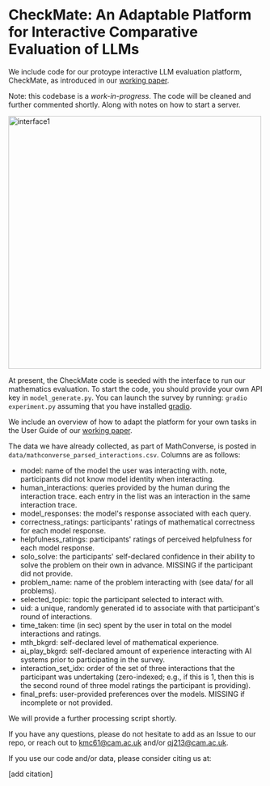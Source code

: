 # CheckMate: An Adaptable Platform for Interactive Comparative Evaluation of LLMs 

We include code for our protoype interactive LLM evaluation platform, CheckMate, as introduced in our [working paper](). 

Note: this codebase is a *work-in-progress*. The code will be cleaned and further commented shortly. Along with notes on how to start a server. 

<img width="500" alt="interface1" src="https://github.com/collinskatie/checkmate/assets/37914552/cea11fe6-f65a-4056-a104-80c252de3850">

At present, the CheckMate code is seeded with the interface to run our mathematics evaluation. To start the code, you should provide your own API key in ``model_generate.py``. You can launch the survey by running: ``gradio experiment.py`` assuming that you have installed [gradio](https://gradio.app/).

We include an overview of how to adapt the platform for your own tasks in the User Guide of our [working paper]().

The data we have already collected, as part of MathConverse, is posted in ``data/mathconverse_parsed_interactions.csv``. Columns are as follows: 
* model: name of the model the user was interacting with. note, participants did not know model identity when interacting.
* human_interactions: queries provided by the human during the interaction trace. each entry in the list was an interaction in the same interaction trace.
* model_responses: the model's response associated with each query. 
* correctness_ratings: participants' ratings of mathematical correctness for each model response.
* helpfulness_ratings: participants' ratings of perceived helpfulness for each model response.
* solo_solve: the participants' self-declared confidence in their ability to solve the problem on their own in advance. MISSING if the participant did not provide.
* problem_name: name of the problem interacting with (see data/ for all problems). 
* selected_topic: topic the participant selected to interact with. 
* uid: a unique, randomly generated id to associate with that participant's round of interactions.
* time_taken: time (in sec) spent by the user in total on the model interactions and ratings.
* mth_bkgrd: self-declared level of mathematical experience.
* ai_play_bkgrd: self-declared amount of experience interacting with AI systems prior to participating in the survey.
* interaction_set_idx: order of the set of three interactions that the participant was undertaking (zero-indexed; e.g., if this is 1, then this is the second round of three model ratings the participant is providing). 
* final_prefs: user-provided preferences over the models. MISSING if incomplete or not provided. 

We will provide a further processing script shortly. 

If you have any questions, please do not hesitate to add as an Issue to our repo, or reach out to kmc61@cam.ac.uk and/or qj213@cam.ac.uk. 

If you use our code and/or data, please consider citing us at: 

[add citation]
